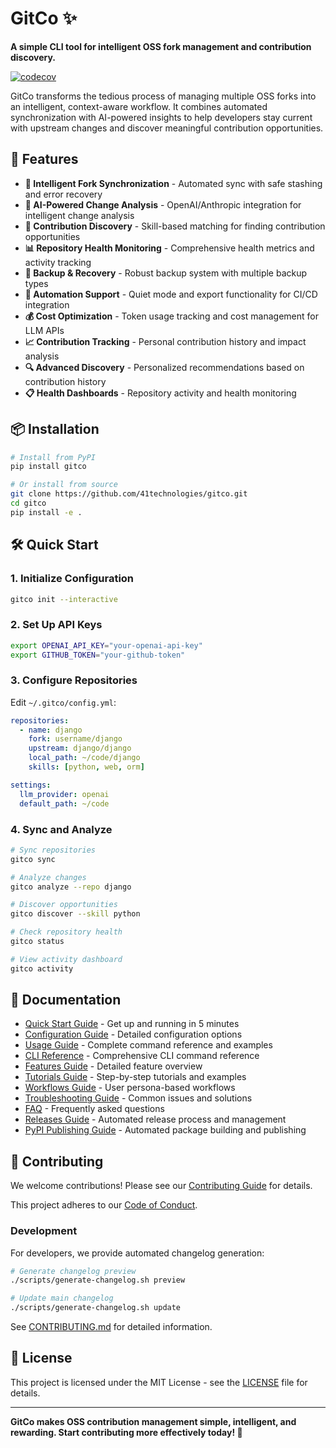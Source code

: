 # GitCo ✨

**A simple CLI tool for intelligent OSS fork management and contribution discovery.**

[![codecov](https://codecov.io/gh/41technologies/gitco/graph/badge.svg?token=R6BEP2IPGN)](https://codecov.io/gh/41technologies/gitco)

GitCo transforms the tedious process of managing multiple OSS forks into an intelligent, context-aware workflow. It combines automated synchronization with AI-powered insights to help developers stay current with upstream changes and discover meaningful contribution opportunities.

## 🚀 Features

- **🔄 Intelligent Fork Synchronization** - Automated sync with safe stashing and error recovery
- **🧠 AI-Powered Change Analysis** - OpenAI/Anthropic integration for intelligent change analysis
- **🎯 Contribution Discovery** - Skill-based matching for finding contribution opportunities
- **📊 Repository Health Monitoring** - Comprehensive health metrics and activity tracking
- **💾 Backup & Recovery** - Robust backup system with multiple backup types
- **🤖 Automation Support** - Quiet mode and export functionality for CI/CD integration
- **💰 Cost Optimization** - Token usage tracking and cost management for LLM APIs
- **📈 Contribution Tracking** - Personal contribution history and impact analysis
- **🔍 Advanced Discovery** - Personalized recommendations based on contribution history
- **📋 Health Dashboards** - Repository activity and health monitoring

## 📦 Installation

```bash
# Install from PyPI
pip install gitco

# Or install from source
git clone https://github.com/41technologies/gitco.git
cd gitco
pip install -e .
```

## 🛠️ Quick Start

### 1. Initialize Configuration
```bash
gitco init --interactive
```

### 2. Set Up API Keys
```bash
export OPENAI_API_KEY="your-openai-api-key"
export GITHUB_TOKEN="your-github-token"
```

### 3. Configure Repositories
Edit `~/.gitco/config.yml`:
```yaml
repositories:
  - name: django
    fork: username/django
    upstream: django/django
    local_path: ~/code/django
    skills: [python, web, orm]

settings:
  llm_provider: openai
  default_path: ~/code
```

### 4. Sync and Analyze
```bash
# Sync repositories
gitco sync

# Analyze changes
gitco analyze --repo django

# Discover opportunities
gitco discover --skill python

# Check repository health
gitco status

# View activity dashboard
gitco activity
```

## 📖 Documentation

- [Quick Start Guide](docs/quick-start.md) - Get up and running in 5 minutes
- [Configuration Guide](docs/configuration.md) - Detailed configuration options
- [Usage Guide](docs/usage.md) - Complete command reference and examples
- [CLI Reference](docs/cli.md) - Comprehensive CLI command reference
- [Features Guide](docs/features.md) - Detailed feature overview
- [Tutorials Guide](docs/tutorials.md) - Step-by-step tutorials and examples
- [Workflows Guide](docs/workflows.md) - User persona-based workflows
- [Troubleshooting Guide](docs/troubleshooting.md) - Common issues and solutions
- [FAQ](docs/faq.md) - Frequently asked questions
- [Releases Guide](docs/releases.md) - Automated release process and management
- [PyPI Publishing Guide](docs/pypi-publishing.md) - Automated package building and publishing

## 🤝 Contributing

We welcome contributions! Please see our [Contributing Guide](CONTRIBUTING.md) for details.

This project adheres to our [Code of Conduct](CODE_OF_CONDUCT.md).

### Development

For developers, we provide automated changelog generation:

```bash
# Generate changelog preview
./scripts/generate-changelog.sh preview

# Update main changelog
./scripts/generate-changelog.sh update
```

See [CONTRIBUTING.md](CONTRIBUTING.md#changelog-generation) for detailed information.

## 📄 License

This project is licensed under the MIT License - see the [LICENSE](LICENSE) file for details.

---

**GitCo makes OSS contribution management simple, intelligent, and rewarding. Start contributing more effectively today! 🚀**

